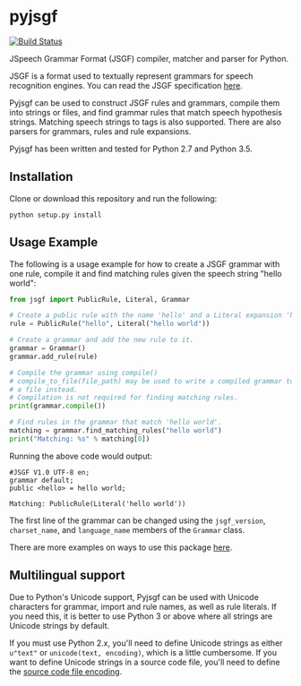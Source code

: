 # pyjsgf
[![Build Status](https://travis-ci.org/Danesprite/pyjsgf.svg?branch=master)](https://travis-ci.org/Danesprite/pyjsgf)

JSpeech Grammar Format (JSGF) compiler, matcher and parser for Python.

JSGF is a format used to textually represent grammars for speech recognition engines. You can read the JSGF specification [here](https://www.w3.org/TR/jsgf/).

Pyjsgf can be used to construct JSGF rules and grammars, compile them into strings or files, and find grammar rules that match speech hypothesis strings. Matching speech strings to tags is also supported. There are also parsers for grammars, rules and rule expansions.

Pyjsgf has been written and tested for Python 2.7 and Python 3.5.

## Installation
Clone or download this repository and run the following:
``` Shell
python setup.py install
```

## Usage Example
The following is a usage example for how to create a JSGF grammar with one rule, compile it and find matching rules given the speech string "hello world":
``` Python
from jsgf import PublicRule, Literal, Grammar

# Create a public rule with the name 'hello' and a Literal expansion 'hello world'.
rule = PublicRule("hello", Literal("hello world"))

# Create a grammar and add the new rule to it.
grammar = Grammar()
grammar.add_rule(rule)

# Compile the grammar using compile()
# compile_to_file(file_path) may be used to write a compiled grammar to
# a file instead.
# Compilation is not required for finding matching rules.
print(grammar.compile())

# Find rules in the grammar that match 'hello world'.
matching = grammar.find_matching_rules("hello world")
print("Matching: %s" % matching[0])


```

Running the above code would output:
```
#JSGF V1.0 UTF-8 en;
grammar default;
public <hello> = hello world;

Matching: PublicRule(Literal('hello world'))

```

The first line of the grammar can be changed using the `jsgf_version`, `charset_name`, and `language_name` members of the `Grammar` class.

There are more examples on ways to use this package [here](examples/).

## Multilingual support
Due to Python's Unicode support, Pyjsgf can be used with Unicode characters for grammar, import and rule names, as well as rule literals. If you need this, it is better to use Python 3 or above where all strings are Unicode strings by default.

If you must use Python 2.x, you'll need to define Unicode strings as either `u"text"` or `unicode(text, encoding)`, which is a little cumbersome. If you want to define Unicode strings in a source code file, you'll need to define the [source code file encoding](https://www.python.org/dev/peps/pep-0263/).
